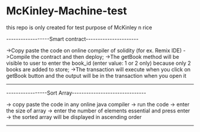 # McKinley-Machine-test
this repo is only created for test purpose of McKinley n rice

------------------Smart contract----------------------

->Copy paste the code on online compiler of solidity (for ex. Remix IDE)
->Compile the contract and then deploy;
->The getBook method will be visible to user to enter the book_id (enter value: 1 or 2 only) because only 2 books are added to store;
->The transaction will execute when you click on getBook button and the output will be in the transaction when you open it


----------------------------------------------------------

-----------------Sort Array-------------------------------

-> copy paste the code in any online java compiler
-> run the code
-> enter the size of array
-> enter the number of elements essential and press enter
-> the sorted array will be displayed in ascending order


-----------------------------------------------------------



